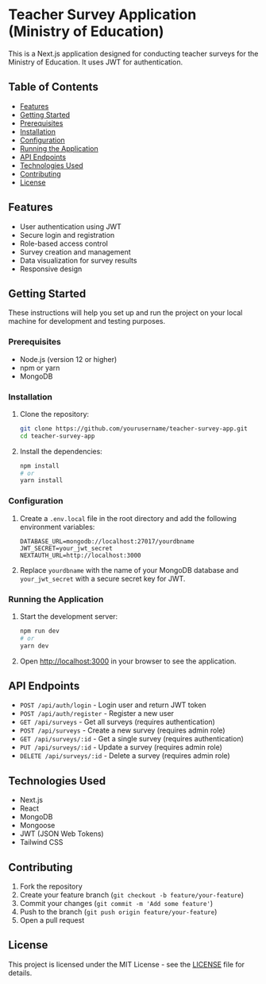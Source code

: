 # Teacher Survey Application (Ministry of Education)

This is a Next.js application designed for conducting teacher surveys for the Ministry of Education. It uses JWT for authentication.

## Table of Contents

- [Features](#features)
- [Getting Started](#getting-started)
- [Prerequisites](#prerequisites)
- [Installation](#installation)
- [Configuration](#configuration)
- [Running the Application](#running-the-application)
- [API Endpoints](#api-endpoints)
- [Technologies Used](#technologies-used)
- [Contributing](#contributing)
- [License](#license)

## Features

- User authentication using JWT
- Secure login and registration
- Role-based access control
- Survey creation and management
- Data visualization for survey results
- Responsive design

## Getting Started

These instructions will help you set up and run the project on your local machine for development and testing purposes.

### Prerequisites

- Node.js (version 12 or higher)
- npm or yarn
- MongoDB

### Installation

1. Clone the repository:
    ```bash
    git clone https://github.com/yourusername/teacher-survey-app.git
    cd teacher-survey-app
    ```

2. Install the dependencies:
    ```bash
    npm install
    # or
    yarn install
    ```

### Configuration

1. Create a `.env.local` file in the root directory and add the following environment variables:
    ```env
    DATABASE_URL=mongodb://localhost:27017/yourdbname
    JWT_SECRET=your_jwt_secret
    NEXTAUTH_URL=http://localhost:3000
    ```

2. Replace `yourdbname` with the name of your MongoDB database and `your_jwt_secret` with a secure secret key for JWT.

### Running the Application

1. Start the development server:
    ```bash
    npm run dev
    # or
    yarn dev
    ```

2. Open [http://localhost:3000](http://localhost:3000) in your browser to see the application.

## API Endpoints

- `POST /api/auth/login` - Login user and return JWT token
- `POST /api/auth/register` - Register a new user
- `GET /api/surveys` - Get all surveys (requires authentication)
- `POST /api/surveys` - Create a new survey (requires admin role)
- `GET /api/surveys/:id` - Get a single survey (requires authentication)
- `PUT /api/surveys/:id` - Update a survey (requires admin role)
- `DELETE /api/surveys/:id` - Delete a survey (requires admin role)

## Technologies Used

- Next.js
- React
- MongoDB
- Mongoose
- JWT (JSON Web Tokens)
- Tailwind CSS

## Contributing

1. Fork the repository
2. Create your feature branch (`git checkout -b feature/your-feature`)
3. Commit your changes (`git commit -m 'Add some feature'`)
4. Push to the branch (`git push origin feature/your-feature`)
5. Open a pull request

## License

This project is licensed under the MIT License - see the [LICENSE](LICENSE) file for details.
